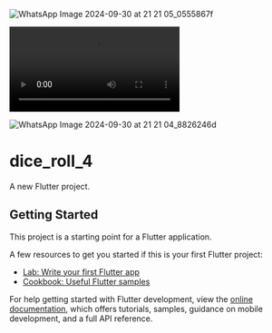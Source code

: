 ![WhatsApp Image 2024-09-30 at 21 21 05_0555867f](https://github.com/user-attachments/assets/d3325162-eb66-470f-b068-153c6fe0e644)

![WhatsApp Video](https://github.com/fizzzzaaa/spin_bottle/blob/main/ludo.mp4)

![WhatsApp Image 2024-09-30 at 21 21 04_8826246d](https://github.com/user-attachments/assets/4203e883-6083-4fc4-abda-3b90e5183870)




# dice_roll_4

A new Flutter project.

## Getting Started

This project is a starting point for a Flutter application.

A few resources to get you started if this is your first Flutter project:

- [Lab: Write your first Flutter app](https://docs.flutter.dev/get-started/codelab)
- [Cookbook: Useful Flutter samples](https://docs.flutter.dev/cookbook)

For help getting started with Flutter development, view the
[online documentation](https://docs.flutter.dev/), which offers tutorials,
samples, guidance on mobile development, and a full API reference.

